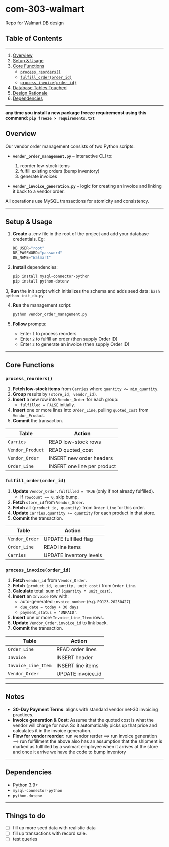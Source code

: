 # com-303-walmart
Repo for Walmart DB design

## Table of Contents
---
1. [Overview](#overview)
2. [Setup & Usage](#setup--usage)
3. [Core Functions](#core-functions)
   - [`process_reorders()`](#process_reorders)
   - [`fulfill_order(order_id)`](#fulfill_orderorder_id)
   - [`process_invoice(order_id)`](#process_invoiceorder_id)
4. [Database Tables Touched](#database-tables-touched)
5. [Design Rationale](#design-rationale)
6. [Dependencies](#dependencies)
---
**any time you install a new package freeze requiremenst using this command: `pip freeze > requirements.txt`**

## Overview

Our vendor order management consists of two Python scripts:

- **`vendor_order_management.py`** – interactive CLI to:
  1. reorder low-stock items
  2. fulfill existing orders (bump inventory)
  3. generate invoices

- **`vendor_invoice_generation.py`** – logic for creating an invoice and linking it back to a vendor order.

All operations use MySQL transactions for atomicity and consistency.

---

## Setup & Usage

1. **Create** a .env file in the root of the project and add your database credentials. Eg:
    ```python
    DB_USER="root"
    DB_PASSWORD="password"
    DB_NAME="Walmart"
    ```
    
2. **Install** dependencies:
   ```bash
   pip install mysql-connector-python
   pip install python-dotenv
   ```

3, **Run** the init script which initializes the schema and adds seed data:
    ```bash
    python init_db.py
    ```

4. **Run** the management script:
   ```bash
   python vendor_order_management.py
   ```

5. **Follow** prompts:
   - Enter `1` to process reorders
   - Enter `2` to fulfill an order (then supply Order ID)
   - Enter `3` to generate an invoice (then supply Order ID)

---

## Core Functions

### `process_reorders()`

1. **Fetch low‐stock items** from `Carries` where `quantity <= min_quantity`.
2. **Group** results by `(store_id, vendor_id)`.
3. **Insert** a new row into `Vendor_Order` for each group:
   - `fulfilled = FALSE` initially.
4. **Insert** one or more lines into `Order_Line`, pulling `quoted_cost` from `Vendor_Product`.
5. **Commit** the transaction.

| Table | Action |
|-------|--------|
| `Carries` | READ low-stock rows |
| `Vendor_Product` | READ quoted_cost |
| `Vendor_Order` | INSERT new order headers |
| `Order_Line` | INSERT one line per product |

### `fulfill_order(order_id)`

1. **Update** `Vendor_Order.fulfilled = TRUE` (only if not already fulfilled).
   - If `rowcount == 0`, skip bump.
2. **Fetch** `store_id` from `Vendor_Order`.
3. **Fetch** all `(product_id, quantity)` from `Order_Line` for this order.
4. **Update** `Carries.quantity += quantity` for each product in that store.
5. **Commit** the transaction.

| Table | Action |
|-------|--------|
| `Vendor_Order` | UPDATE fulfilled flag |
| `Order_Line` | READ line items |
| `Carries` | UPDATE inventory levels |

### `process_invoice(order_id)`

1. **Fetch** `vendor_id` from `Vendor_Order`.
2. **Fetch** `(product_id, quantity, unit_cost)` from `Order_Line`.
3. **Calculate** total: sum of `(quantity * unit_cost)`.
4. **Insert** an `Invoice` row with:
   - auto-generated `invoice_number` (e.g. `PO123-20250427`)
   - `due_date = today + 30 days`
   - `payment_status = 'UNPAID'`.
5. **Insert** one or more `Invoice_Line_Item` rows.
6. **Update** `Vendor_Order.invoice_id` to link back.
7. **Commit** the transaction.

| Table | Action |
|-------|--------|
| `Order_Line` | READ order lines |
| `Invoice` | INSERT header |
| `Invoice_Line_Item` | INSERT line items |
| `Vendor_Order` | UPDATE invoice_id |

---

## Notes 
- **30‑Day Payment Terms**: aligns with standard vendor net‑30 invoicing practices.
- **Invoice generation & Cost**: Assume that the quoted cost is what the  vendor will charge for now. So it automatically picks up that price and calculates it in the invoice generation.
- **Flow for vendor reorder**: run vendor rerder ==> run invoice generation ==> run fulfillment
the above also has an assumption that the shipment is marked as fullfilled by a walmart employee when it arrives at the store and once it arrive we have the code to bump inventory

---

## Dependencies

- Python 3.9+
- `mysql-connector-python`
- `python-dotenv`

---

## Things to do
- [ ] fill up more seed data with realistic data
- [ ] fill up transactions with record sale.
- [ ] test queries
